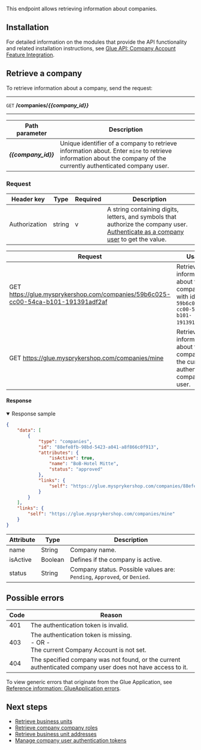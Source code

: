 This endpoint allows retrieving information about companies.

## Installation
For detailed information on the modules that provide the API functionality and related installation instructions, see [Glue API: Company Account Feature Integration](https://documentation.spryker.com/docs/company-account-api-feature-integration-201907#glue-api--company-account-feature-integration).

## Retrieve a company

To retrieve information about a company, send the request:

***
`GET` **/companies/*{{company_id}}***
***


| Path parameter | Description |
| --- | --- |
| ***{{company_id}}*** | Unique identifier of a company to retrieve information about. Enter `mine` to retrieve information about the company of the currently authenticated company user. |


### Request


| Header key | Type | Required | Description |
| --- | --- | --- | --- |
| Authorization | string | v | A string containing digits, letters, and symbols that authorize the company user. [Authenticate as a company user](https://documentation.spryker.com/docs/authenticating-as-a-company-user#authenticate-as-a-company-user) to get the value.  |


| Request | Usage |
| --- | --- |
| GET https://glue.mysprykershop.com/companies/59b6c025-cc00-54ca-b101-191391adf2af | Retrieve information about the company with id `59b6c025-cc00-54ca-b101-191391adf2af`. |
| GET https://glue.mysprykershop.com/companies/mine | Retrieve information about the company of the currently authenticated company user. |





#### Response


<details open>
    <summary>Response sample</summary>
    
```json
{
    "data": [
        {
            "type": "companies",
            "id": "88efe8fb-98bd-5423-a041-a8f866c0f913",
            "attributes": {
                "isActive": true,
                "name": "BoB-Hotel Mitte",
                "status": "approved"
            },
            "links": {
                "self": "https://glue.mysprykershop.com/companies/88efe8fb-98bd-5423-a041-a8f866c0f913"
            }
        }
    ],
    "links": {
        "self": "https://glue.mysprykershop.com/companies/mine"
    }
}
```

</details>

| Attribute | Type | Description |
| --- | --- | --- |
| name | String | Company name. |
| isActive | Boolean | Defines if the company is active. |
| status | String | Company status. Possible values are: `Pending`, `Approved`, or `Denied`. |



## Possible errors

| Code | Reason |
| --- | --- |
| 401 | The authentication token is invalid. |
| 403 | The authentication token is missing.</br>- OR -</br>The current Company Account is not set. |
| 404 | The specified company was not found, or the current authenticated company user does not have access to it. |

To view generic errors that originate from the Glue Application, see [Reference information: GlueApplication errors](https://documentation.spryker.com/docs/reference-information-glueapplication-errors).

##  Next steps

* [Retrieve business units](https://documentation.spryker.com/docs/retrieving-business-units)
* [Retrieve company company roles](https://documentation.spryker.com/docs/retrieving-company-roles)
* [Retrieve business unit addresses](https://documentation.spryker.com/docs/retrieving-business-unit-addresses)
* [Manage company user authentication tokens](https://documentation.spryker.com/docs/managing-company-user-authentication-tokens)